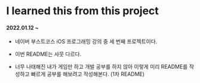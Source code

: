# I learned this from this project
#### 2022.01.12 ~ 

* 네이버 부스트코스 iOS 프로그래밍 강의 중 세 번째 프로젝트이다.  


* 이번 README는 사뭇 다르다.
* 너무 나태해진 내가 게임만 하고 개발 공부를 하지 않아 이렇게 미리 README를 작성하고 빠르게 공부를 해보려고 작성해본다. (1차 README)

